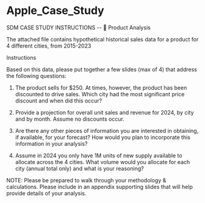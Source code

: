 # Apple_Case_Study

SDM CASE STUDY INSTRUCTIONS --  Product Analysis

The attached file contains hypothetical historical sales data for a product for 4 different cities, from 2015-2023

Instructions

Based on this data, please put together a few slides (max of 4) that address the following questions:

1)  The product sells for $250. At times, however, the product has been discounted to drive sales. Which city had the most significant price discount and when did this occur?

2)  Provide a projection for overall unit sales and revenue for 2024, by city and by month.  Assume no discounts occur.

3)  Are there any other pieces of information you are interested in obtaining, if available, for your forecast?  How would you plan to incorporate this information in your analysis?

4)  Assume in 2024 you only have 1M units of new supply available to allocate across the 4 cities.  What volume would you allocate for each city (annual total only) and what is your reasoning?

NOTE: Please be prepared to walk through your methodology & calculations.  Please include in an appendix supporting slides that will help provide details of your analysis.
